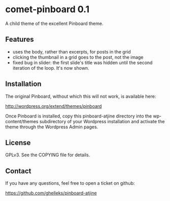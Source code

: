 comet-pinboard 0.1
================

A child theme of the excellent Pinboard theme.

## Features ##

* uses the body, rather than excerpts, for posts in the grid
* clicking the thumbnail in a grid goes to the post, not the image
* fixed bug in slider: the first slide's title was hidden until the second iteration of the loop. It's now shown.

## Installation ##

The original Pinboard, without which this will not work, is available here:

   http://wordpress.org/extend/themes/pinboard

Once Pinboard is installed, copy this pinboard-atjine directory into the wp-content/themes subdirectory of your Wordpress installation and activate the theme through the Wordpress Admin pages.

## License ##

GPLv3. See the COPYING file for details.

## Contact ##

If you have any questions, feel free to open a ticket on github:

   https://github.com/ghelleks/pinboard-atjine

